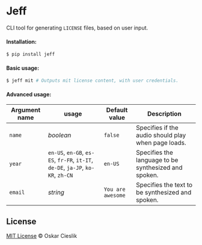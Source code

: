 # Jeff

CLI tool for generating `LICENSE` files, based on user input.


#### Installation:

```bash
$ pip install jeff
```


#### Basic usage:


```bash
$ jeff mit # Outputs mit license content, with user credentials.
```

#### Advanced usage:

Argument name | usage | Default value | Description
---        | ---         | ---                 | ---
`name` | *boolean*   | `false`             | Specifies if the audio should play when page loads.
`year`   | `en-US`, `en-GB`, `es-ES`, `fr-FR`, `it-IT`, `de-DE`, `ja-JP`, `ko-KR`, `zh-CN`    | `en-US`    | Specifies the language to be synthesized and spoken.
`email`     | *string*    | `You are awesome`   | Specifies the text to be synthesized and spoken.



## License

[MIT License](https://opensource.org/licenses/MIT) © Oskar Cieslik

